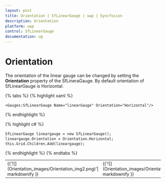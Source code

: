 ```yaml
---
layout: post
title: Orientation | SfLinearGauge | uwp | Syncfusion
description: Orientation 
platform: uwp
control: SfLinearGauge
documentation: ug
---
```


# Orientation

The orientation of the linear gauge can be changed by setting the **Orientation** property of the SfLineraGauge. By default orientation of SfLinearGauge is Horizontal.

{% tabs %}
{% highlight xaml %}

    <Gauges:SfLinearGauge Name="linearGauge" Orientation="Horizontal"/>
    
{% endhighlight %}

{% highlight c# %}

    SfLinearGauge lineargauge = new SfLinearGauge();
    lineargauge.Orientation = Orientation.Horizontal;
    this.Grid.Children.Add(lineargauge);

{% endhighlight %}
{% endtabs %}

<table>
<tr>
<td>
{{'![](Orientation_images/Orientation_img2.png)'| markdownify }}
</td><td>
{{'![](Orientation_images/Orientation_img1.jpeg)'| markdownify }}
</td></tr>
</table>
